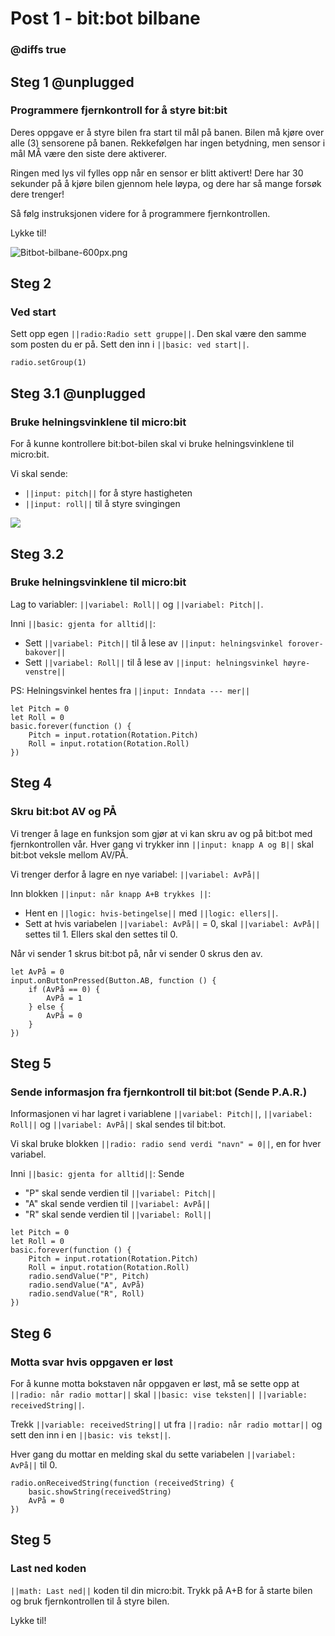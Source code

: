# Post 1 - bit:bot bilbane 

### @diffs true

## Steg 1 @unplugged

### Programmere fjernkontroll for å styre bit:bit

Deres oppgave er å styre bilen fra start til mål på banen. Bilen må kjøre over alle (3) sensorene på banen. Rekkefølgen har ingen betydning, men sensor i mål MÅ være den siste dere aktiverer.

Ringen med lys vil fylles opp når en sensor er blitt aktivert! Dere har 30 sekunder på å kjøre bilen gjennom hele løypa, og dere har så mange forsøk dere trenger!

Så følg instruksjonen videre for å programmere fjernkontrollen. 

Lykke til!

![Bitbot-bilbane-600px.png](https://i.postimg.cc/fTws5C6m/Bitbot-bilbane-600px.png)


## Steg 2

### Ved start

Sett opp egen ``||radio:Radio sett gruppe||``. Den skal være den samme som posten du er på. Sett den inn i ``||basic: ved start||``.

```blocks
radio.setGroup(1)
```

## Steg 3.1 @unplugged

### Bruke helningsvinklene til micro:bit

For å kunne kontrollere bit:bot-bilen skal vi bruke helningsvinklene til micro:bit. 

Vi skal sende:

- ``||input: pitch||`` for å styre hastigheten
- ``||input: roll||`` til å styre svingingen

![](https://cdn.sanity.io/images/ajwvhvgo/production/5da9fe1ca277f95cc2e7d1c1f1f8b68b32a747f7-622x625.png?w=435&q=80&fit=max&auto=format)

## Steg 3.2

### Bruke helningsvinklene til micro:bit

Lag to variabler: ``||variabel: Roll||`` og ``||variabel: Pitch||``.

Inni ``||basic: gjenta for alltid||``:

- Sett ``||variabel: Pitch||`` til å lese av ``||input: helningsvinkel forover-bakover||``
- Sett ``||variabel: Roll||`` til å lese av ``||input: helningsvinkel høyre-venstre||``

PS: Helningsvinkel hentes fra ``||input: Inndata --- mer||``

```blocks
let Pitch = 0
let Roll = 0
basic.forever(function () {
    Pitch = input.rotation(Rotation.Pitch)
    Roll = input.rotation(Rotation.Roll)
})
```

## Steg 4

### Skru bit:bot AV og PÅ

Vi trenger å lage en funksjon som gjør at vi kan skru av og på bit:bot med fjernkontrollen vår. Hver gang vi trykker inn ``||input: knapp A og B||`` skal bit:bot veksle mellom AV/PÅ.

Vi trenger derfor å lagre en nye variabel: ``||variabel: AvPå||``

Inn blokken ``||input: når knapp A+B trykkes ||``:

- Hent en ``||logic: hvis-betingelse||`` med ``||logic: ellers||``.
- Sett at hvis variabelen ``||variabel: AvPå||`` = 0, skal ``||variabel: AvPå||`` settes til 1. Ellers skal den settes til 0. 

Når vi sender 1 skrus bit:bot på, når vi sender 0 skrus den av.

```blocks
let AvPå = 0
input.onButtonPressed(Button.AB, function () {
    if (AvPå == 0) {
        AvPå = 1
    } else {
        AvPå = 0
    }
})
```

## Steg 5

### Sende informasjon fra fjernkontroll til bit:bot (Sende P.A.R.)

Informasjonen vi har lagret i variablene ``||variabel: Pitch||``, ``||variabel: Roll||`` og ``||variabel: AvPå||`` skal sendes til bit:bot.

Vi skal bruke blokken ``||radio: radio send verdi "navn" = 0||``, en for hver variabel.

Inni ``||basic: gjenta for alltid||``: Sende 

- "P" skal sende verdien til ``||variabel: Pitch||``
- "A" skal sende verdien til ``||variabel: AvPå||``
- "R" skal sende verdien til ``||variabel: Roll||``

```blocks
let Pitch = 0
let Roll = 0
basic.forever(function () {
    Pitch = input.rotation(Rotation.Pitch)
    Roll = input.rotation(Rotation.Roll)
    radio.sendValue("P", Pitch)
    radio.sendValue("A", AvPå)
    radio.sendValue("R", Roll)
})
```

## Steg 6

### Motta svar hvis oppgaven er løst

For å kunne motta bokstaven når oppgaven er løst, må se sette opp at ``||radio: når radio mottar||`` skal ``||basic: vise teksten||`` ``||variable: receivedString||``.

Trekk ``||variable: receivedString||`` ut fra ``||radio: når radio mottar||`` og sett den inn i en ``||basic: vis tekst||``.

Hver gang du mottar en melding skal du sette variabelen ``||variabel: AvPå||`` til 0.

```blocks
radio.onReceivedString(function (receivedString) {
    basic.showString(receivedString)
    AvPå = 0
})
```

## Steg 5

### Last ned koden

``||math: Last ned||`` koden til din micro:bit. Trykk på A+B for å starte bilen og bruk fjernkontrollen til å styre bilen. 

Lykke til!